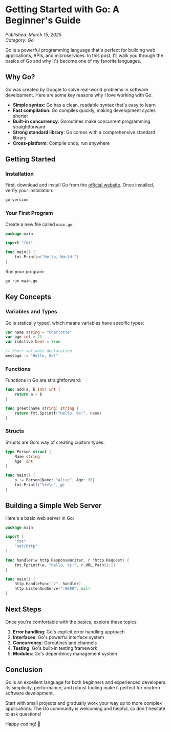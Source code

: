# Getting Started with Go: A Beginner's Guide

*Published: March 15, 2025*  
*Category: Go*

Go is a powerful programming language that's perfect for building web applications, APIs, and microservices. In this post, I'll walk you through the basics of Go and why it's become one of my favorite languages.

## Why Go?

Go was created by Google to solve real-world problems in software development. Here are some key reasons why I love working with Go:

- **Simple syntax**: Go has a clean, readable syntax that's easy to learn
- **Fast compilation**: Go compiles quickly, making development cycles shorter
- **Built-in concurrency**: Goroutines make concurrent programming straightforward
- **Strong standard library**: Go comes with a comprehensive standard library
- **Cross-platform**: Compile once, run anywhere

## Getting Started

### Installation

First, download and install Go from the [official website](https://golang.org/dl/). Once installed, verify your installation:

```bash
go version
```

### Your First Program

Create a new file called `main.go`:

```go
package main

import "fmt"

func main() {
    fmt.Println("Hello, World!")
}
```

Run your program:

```bash
go run main.go
```

## Key Concepts

### Variables and Types

Go is statically typed, which means variables have specific types:

```go
var name string = "Charlotte"
var age int = 25
var isActive bool = true

// Short variable declaration
message := "Hello, Go!"
```

### Functions

Functions in Go are straightforward:

```go
func add(a, b int) int {
    return a + b
}

func greet(name string) string {
    return fmt.Sprintf("Hello, %s!", name)
}
```

### Structs

Structs are Go's way of creating custom types:

```go
type Person struct {
    Name string
    Age  int
}

func main() {
    p := Person{Name: "Alice", Age: 30}
    fmt.Printf("%+v\n", p)
}
```

## Building a Simple Web Server

Here's a basic web server in Go:

```go
package main

import (
    "fmt"
    "net/http"
)

func handler(w http.ResponseWriter, r *http.Request) {
    fmt.Fprintf(w, "Hello, %s!", r.URL.Path[1:])
}

func main() {
    http.HandleFunc("/", handler)
    http.ListenAndServe(":8080", nil)
}
```

## Next Steps

Once you're comfortable with the basics, explore these topics:

1. **Error handling**: Go's explicit error handling approach
2. **Interfaces**: Go's powerful interface system
3. **Concurrency**: Goroutines and channels
4. **Testing**: Go's built-in testing framework
5. **Modules**: Go's dependency management system

## Conclusion

Go is an excellent language for both beginners and experienced developers. Its simplicity, performance, and robust tooling make it perfect for modern software development.

Start with small projects and gradually work your way up to more complex applications. The Go community is welcoming and helpful, so don't hesitate to ask questions!

Happy coding! 🚀